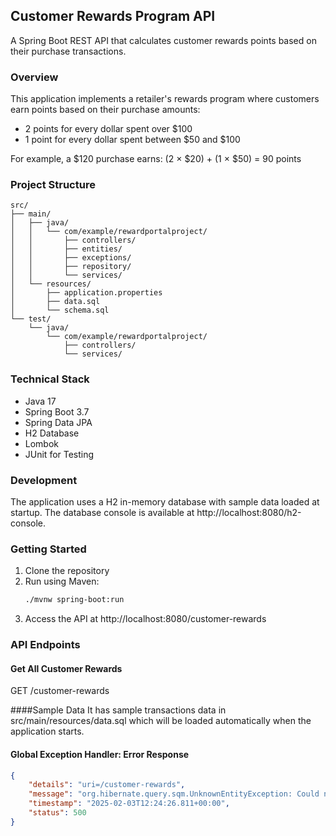 ## Customer Rewards Program API

A Spring Boot REST API that calculates customer rewards points based on their purchase transactions.

### Overview

This application implements a retailer's rewards program where customers earn points based on their purchase amounts:
- 2 points for every dollar spent over $100
- 1 point for every dollar spent between $50 and $100

For example, a $120 purchase earns: (2 × $20) + (1 × $50) = 90 points

### Project Structure
```
src/
├── main/
│   ├── java/
│   │   └── com/example/rewardportalproject/
│   │       ├── controllers/
│   │       ├── entities/
│   │       ├── exceptions/
│   │       ├── repository/
│   │       └── services/
│   └── resources/
│       ├── application.properties
│       ├── data.sql
│       └── schema.sql
└── test/
    └── java/
        └── com/example/rewardportalproject/
            ├── controllers/
            └── services/
```
### Technical Stack

- Java 17
- Spring Boot 3.7
- Spring Data JPA
- H2 Database
- Lombok
- JUnit for Testing

### Development

The application uses a H2 in-memory database with sample data loaded at startup. 
The database console is available at http://localhost:8080/h2-console.

### Getting Started

1. Clone the repository
2. Run using Maven:
   ```bash
   ./mvnw spring-boot:run
   ```
3. Access the API at http://localhost:8080/customer-rewards

### API Endpoints

#### Get All Customer Rewards
GET /customer-rewards

####Sample Data
It has sample transactions data in src/main/resources/data.sql which will be loaded automatically when the application starts.


#### Global Exception Handler: Error Response
```json
{
    "details": "uri=/customer-rewards",
    "message": "org.hibernate.query.sqm.UnknownEntityException: Could not resolve root entity 'Transaction'",
    "timestamp": "2025-02-03T12:24:26.811+00:00",
    "status": 500
}
```   
